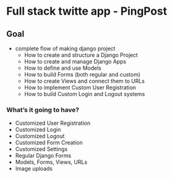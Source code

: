 # Full stack twitte app - PingPost

## Goal
  + complete flow of making django project
    - How to create and structure a Django Project
    -  How to create and manage Django Apps
    -  How to define and use Models
    -  How to build Forms (both regular and custom)
    -  How to create Views and connect them to URLs
    -  How to implement Custom User Registration
    -  How to build Custom Login and Logout systems

### What’s it going to have?
 - Customized User Registration
 - Customized Login
 - Customized Logout
 - Customized Form Creation
 - Customized Settings
 - Regular Django Forms
 - Models, Forms, Views, URLs
 - Image uploads
